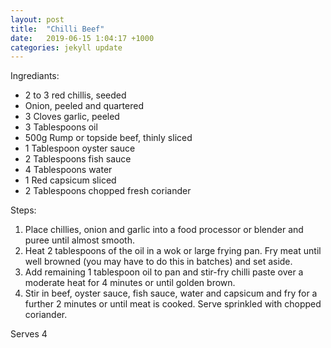 ```yaml
---
layout: post
title:  "Chilli Beef"
date:   2019-06-15 1:04:17 +1000
categories: jekyll update
---
```


Ingrediants:
* 2 to 3 red chillis, seeded
* Onion, peeled and quartered
* 3 Cloves garlic, peeled
* 3 Tablespoons oil
* 500g Rump or topside beef, thinly sliced
* 1 Tablespoon oyster sauce
* 2 Tablespoons fish sauce
* 4 Tablespoons water
* 1 Red capsicum sliced
* 2 Tablespoons chopped fresh coriander

Steps:
1. Place chillies, onion and garlic into a food processor or blender and puree until almost smooth.
2. Heat 2 tablespoons of the oil in a wok or large frying pan. Fry meat until well browned (you may have to do this in batches) and set aside.
3. Add remaining 1 tablespoon oil to pan and stir-fry chilli paste over a moderate heat for 4 minutes or until golden brown.
4. Stir in beef, oyster sauce, fish sauce, water and capsicum and fry for a further 2 minutes or until meat is cooked. Serve sprinkled with chopped coriander.

Serves 4